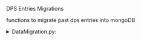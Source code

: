 ﻿DPS Entries Migrations

functions to migrate past dps entries into mongoDB

<details>
  <summary> DataMigration.py: </summary>

  ## getAbyssDataframe, getPrimoGeoDataframe, getOverworldDataFrame
  * takes in csv file to dataFrame as parameter
  * returns cleaned dataframe with columns corresponding to the dps Schema in mongoDB

  ## split_dataframe
  * splits data_frame into chunks of 250 rows, to speedup migration
  * returns list of dataframes of size 250 

  ## submit_request
  * sends dataframe info to the data base using post request

  ## migrateAbyssData, migratePrimoGeovishapData, migrateOverworldData
  * migrates data of different categories using split_dataframe and submit_request

</details>
